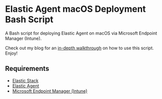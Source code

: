 # Elastic Agent macOS Deployment Bash Script

A Bash script for deploying Elastic Agent on macOS via Microsoft Endpoint Manager (Intune).

Check out my blog for an [in-depth walkthrough](https://www.ericooi.com/how-to-deploy-elastic-agent-on-macos-with-microsoft-intune/) on how to use this script.  Enjoy!

## Requirements

* [Elastic Stack](https://www.elastic.co/)
* [Elastic Agent](https://www.elastic.co/guide/en/fleet/current/elastic-agent-installation-configuration.html)
* [Microsoft Endpoint Manager (Intune)](https://www.microsoft.com/en-us/security/business/microsoft-endpoint-manager)
